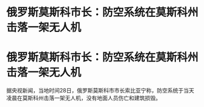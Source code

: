 # 俄罗斯莫斯科市长：防空系统在莫斯科州击落一架无人机

# 俄罗斯莫斯科市长：防空系统在莫斯科州击落一架无人机

据央视新闻，当地时间28日，俄罗斯莫斯科市市长索比亚宁称，防空系统于当天凌晨在莫斯科州击落一架无人机，没有地面人员伤亡和建筑损毁。

